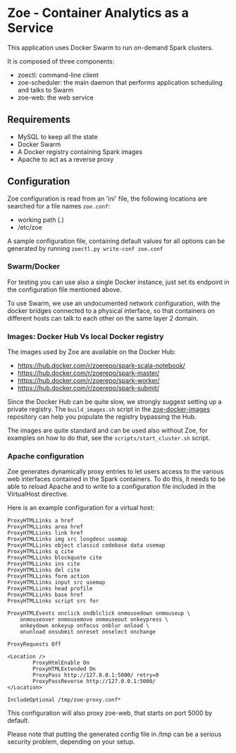 # Zoe - Container Analytics as a Service

This application uses Docker Swarm to run on-demand Spark clusters.

It is composed of three components:

* zoectl: command-line client
* zoe-scheduler: the main daemon that performs application scheduling and talks to Swarm
* zoe-web: the web service

## Requirements

* MySQL to keep all the state
* Docker Swarm
* A Docker registry containing Spark images
* Apache to act as a reverse proxy

## Configuration

Zoe configuration is read from an 'ini' file, the following locations are searched for a file names `zoe.conf`:
* working path (.)
* /etc/zoe

A sample configuration file, containing default values for all options can be generated by running `zoectl.py write-conf zoe.conf`

### Swarm/Docker

For testing you can use also a single Docker instance, just set its endpoint in the configuration file mentioned above.

To use Swarm, we use an undocumented network configuration, with the docker bridges connected to a physical interface, so that
containers on different hosts can talk to each other on the same layer 2 domain.

### Images: Docker Hub Vs local Docker registry

The images used by Zoe are available on the Docker Hub:

* https://hub.docker.com/r/zoerepo/spark-scala-notebook/
* https://hub.docker.com/r/zoerepo/spark-master/
* https://hub.docker.com/r/zoerepo/spark-worker/
* https://hub.docker.com/r/zoerepo/spark-submit/

Since the Docker Hub can be quite slow, we strongly suggest setting up a private registry. The `build_images.sh` script in the
[zoe-docker-images](https://github.com/DistributedSystemsGroup/zoe-docker-images) repository can help you populate the registry
bypassing the Hub.

The images are quite standard and can be used also without Zoe, for examples
on how to do that, see the `scripts/start_cluster.sh` script.

### Apache configuration

Zoe generates dynamically proxy entries to let users access to the various web interfaces contained in the Spark containers.
To do this, it needs to be able to reload Apache and to write to a configuration file included in the VirtualHost directive.

Here is an example configuration for a virtual host:
```
ProxyHTMLLinks a href
ProxyHTMLLinks area href
ProxyHTMLLinks link href
ProxyHTMLLinks img src longdesc usemap
ProxyHTMLLinks object classid codebase data usemap
ProxyHTMLLinks q cite
ProxyHTMLLinks blockquote cite
ProxyHTMLLinks ins cite
ProxyHTMLLinks del cite
ProxyHTMLLinks form action
ProxyHTMLLinks input src usemap
ProxyHTMLLinks head profile
ProxyHTMLLinks base href
ProxyHTMLLinks script src for

ProxyHTMLEvents onclick ondblclick onmousedown onmouseup \
    onmouseover onmousemove onmouseout onkeypress \
    onkeydown onkeyup onfocus onblur onload \
    onunload onsubmit onreset onselect onchange

ProxyRequests Off

<Location />
        ProxyHtmlEnable On
        ProxyHTMLExtended On
        ProxyPass http://127.0.0.1:5000/ retry=0
        ProxyPassReverse http://127.0.0.1:5000/
</Location>

IncludeOptional /tmp/zoe-proxy.conf*
```

This configuration will also proxy zoe-web, that starts on port 5000 by default.

Please note that putting the generated config file in /tmp can be a serious security problem, depending on your setup.
